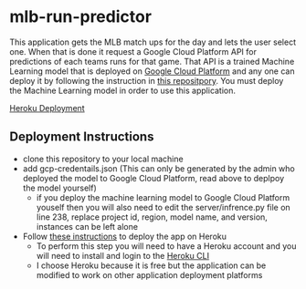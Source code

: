 # mlb-run-predictor
This application gets the MLB match ups for the day and lets the user select one. When that is done it request a Google Cloud Platform API for predictions of each teams runs for that game. That API is a trained Machine Learning model that is deployed on [Google Cloud Platform](https://console.cloud.google.com/getting-started) and any one can deploy it by following the instruction in [this repositpory](https://github.com/sethvanb/SpringBoard). You must deploy the Machine Learning model in order to use this application. 

[Heroku Deployment](https://mlb-run-predictor.herokuapp.com/)

## Deployment Instructions
* clone this repository to your local machine
* add gcp-credentails.json (This can only be generated by the admin who deployed the model to Google Cloud Platform, read above to deplpoy the model yourself)
  * if you deploy the machine learning model to Google Cloud Platform youself then you will also need to edit the server/infrence.py file on line 238, replace project id, region, model name, and version, instances can be left alone
* Follow [these instructions](https://devcenter.heroku.com/articles/git#for-a-new-app) to deploy the app on Heroku 
  * To perform this step you will need to have a Heroku account and you will need to install and login to the [Heroku CLI](https://devcenter.heroku.com/articles/heroku-cli)
  * I choose Heroku because it is free but the application can be modified to work on other application deployment platforms
